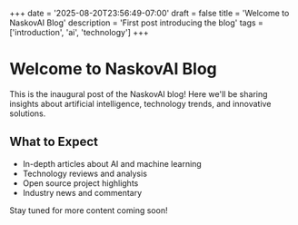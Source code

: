 +++
date = '2025-08-20T23:56:49-07:00'
draft = false
title = 'Welcome to NaskovAI Blog'
description = 'First post introducing the blog'
tags = ['introduction', 'ai', 'technology']
+++

# Welcome to NaskovAI Blog

This is the inaugural post of the NaskovAI blog! Here we'll be sharing insights about artificial intelligence, technology trends, and innovative solutions.

## What to Expect

- In-depth articles about AI and machine learning
- Technology reviews and analysis  
- Open source project highlights
- Industry news and commentary

Stay tuned for more content coming soon!
